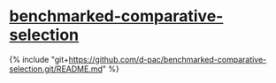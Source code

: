 # [benchmarked-comparative-selection](https://github.com/d-pac/benchmarked-comparative-selection)
{% include "git+https://github.com/d-pac/benchmarked-comparative-selection.git/README.md" %}